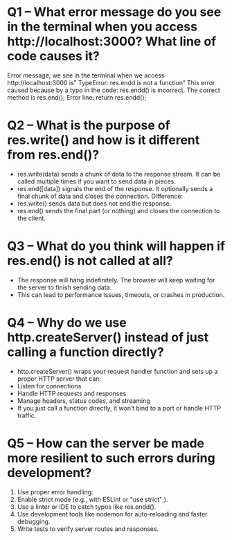 # Q1 – What error message do you see in the terminal when you access http://localhost:3000? What line of code causes it?
Error message, we see in the terminal when we access http://localhost:3000 is” TypeError: res.endd is not a function” This error caused because by a typo in the code: res.endd() is incorrect. The correct method is res.end(); Error line: return res.endd();
# Q2 – What is the purpose of res.write() and how is it different from res.end()?
- res.write(data) sends a chunk of data to the response stream. It can be called multiple times if you want to send data in pieces.
- res.end([data]) signals the end of the response. It optionally sends a final chunk of data and closes the connection.
Difference:
- res.write() sends data but does not end the response.
- res.end() sends the final part (or nothing) and closes the connection to the client.
# Q3 – What do you think will happen if res.end() is not called at all?
- The response will hang indefinitely. The browser will keep waiting for the server to finish sending data.
- This can lead to performance issues, timeouts, or crashes in production.
# Q4 – Why do we use http.createServer() instead of just calling a function directly?
- http.createServer() wraps your request handler function and sets up a proper HTTP server that can:
 - Listen for connections
 - Handle HTTP requests and responses
 - Manage headers, status codes, and streaming
- If you just call a function directly, it won’t bind to a port or handle HTTP traffic.
# Q5 – How can the server be made more resilient to such errors during development?
1. Use proper error handling:
2. Enable strict mode (e.g., with ESLint or "use  strict";).
3. Use a linter or IDE to catch typos like res.endd().
4. Use development tools like nodemon for auto-reloading and faster debugging.
5. Write tests to verify server routes and responses.